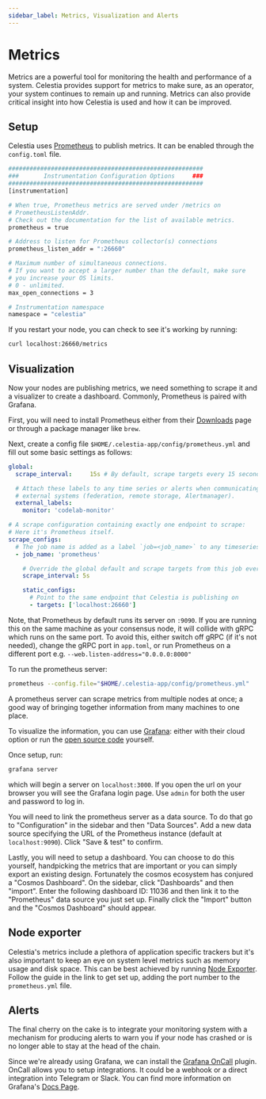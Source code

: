 ```yaml
---
sidebar_label: Metrics, Visualization and Alerts
---
```


# Metrics

Metrics are a powerful tool for monitoring the health and performance of a system. Celestia provides support for metrics to make sure, as an operator, your system continues to remain up and running. Metrics can also provide critical insight into how Celestia is used and how it can be improved.

## Setup

Celestia uses [Prometheus](https://prometheus.io/) to publish metrics. It can be enabled through the `config.toml` file.

```bash
#######################################################
###       Instrumentation Configuration Options     ###
#######################################################
[instrumentation]

# When true, Prometheus metrics are served under /metrics on
# PrometheusListenAddr.
# Check out the documentation for the list of available metrics.
prometheus = true

# Address to listen for Prometheus collector(s) connections
prometheus_listen_addr = ":26660"

# Maximum number of simultaneous connections.
# If you want to accept a larger number than the default, make sure
# you increase your OS limits.
# 0 - unlimited.
max_open_connections = 3

# Instrumentation namespace
namespace = "celestia"
```

If you restart your node, you can check to see it's working by running:

```bash
curl localhost:26660/metrics
```

## Visualization

Now your nodes are publishing metrics, we need something to scrape it and a visualizer to create a dashboard. Commonly, Prometheus is paired with Grafana.

First, you will need to install Prometheus either from their [Downloads](https://prometheus.io/download/) page or through a package manager like `brew`.

Next, create a config file `$HOME/.celestia-app/config/prometheus.yml` and fill out some basic settings as follows:

```yml
global:
  scrape_interval:     15s # By default, scrape targets every 15 seconds.

  # Attach these labels to any time series or alerts when communicating with
  # external systems (federation, remote storage, Alertmanager).
  external_labels:
    monitor: 'codelab-monitor'

# A scrape configuration containing exactly one endpoint to scrape:
# Here it's Prometheus itself.
scrape_configs:
  # The job name is added as a label `job=<job_name>` to any timeseries scraped from this config.
  - job_name: 'prometheus'

    # Override the global default and scrape targets from this job every 5 seconds.
    scrape_interval: 5s

    static_configs:
      # Point to the same endpoint that Celestia is publishing on
      - targets: ['localhost:26660']
```

Note, that Prometheus by default runs its server on `:9090`. If you are running this on the same machine as your consensus node, it will collide with gRPC which runs on the same port. To avoid this, either switch off gRPC (if it's not needed), change the gRPC port in `app.toml`, or run Prometheus on a different port e.g. `--web.listen-address="0.0.0.0:8000"`

To run the prometheus server:

```bash
prometheus --config.file="$HOME/.celestia-app/config/prometheus.yml"
```

A prometheus server can scrape metrics from multiple nodes at once; a good way of bringing together information from many machines to one place.

To visualize the information, you can use [Grafana](https://grafana.com/): either with their cloud option or run the [open source code](https://grafana.com/grafana/download?pg=graf&platform=linux&plcmt=deploy-box-1) yourself.

Once setup, run:

```bash
grafana server
```

which will begin a server on `localhost:3000`. If you open the url on your browser you will see the Grafana login page. Use `admin` for both the user and password to log in.

You will need to link the prometheus server as a data source. To do that go to "Configuration" in the sidebar and then "Data Sources". Add a new data source specifying the URL of the Prometheus instance (default at `localhost:9090`). Click "Save & test" to confirm.

Lastly, you will need to setup a dashboard. You can choose to do this yourself, handpicking the metrics that are important or you can simply export an existing design. Fortunately the cosmos ecosystem has conjured a "Cosmos Dashboard". On the sidebar, click "Dashboards" and then "import". Enter the following dashboard ID: 11036 and then link it to the "Prometheus" data source you just set up. Finally click the "Import" button and the "Cosmos Dashboard" should appear.

## Node exporter

Celestia's metrics include a plethora of application specific trackers but it's also important to keep an eye on system level metrics such as memory usage and disk space. This can be best achieved by running [Node Exporter](https://prometheus.io/docs/guides/node-exporter/). Follow the guide in the link to get set up, adding the port number to the `prometheus.yml` file.

## Alerts

The final cherry on the cake is to integrate your monitoring system with a mechanism for producing alerts to warn you if your node has crashed or is no longer able to stay at the head of the chain.

Since we're already using Grafana, we can install the [Grafana OnCall](http://localhost:3000/plugins/grafana-oncall-app) plugin. OnCall allows you to setup integrations. It could be a webhook or a direct integration into Telegram or Slack. You can find more information on Grafana's [Docs Page](https://grafana.com/docs/oncall/latest/integrations/).
